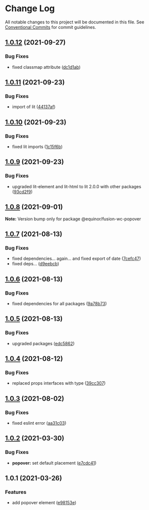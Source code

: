 # Change Log

All notable changes to this project will be documented in this file.
See [Conventional Commits](https://conventionalcommits.org) for commit guidelines.

## [1.0.12](https://github.com/equinor/fusion-web-components/compare/@equinor/fusion-wc-popover@1.0.11...@equinor/fusion-wc-popover@1.0.12) (2021-09-27)


### Bug Fixes

* fixed classmap attribute ([dc1d1ab](https://github.com/equinor/fusion-web-components/commit/dc1d1ab48eb6b3ecda64d9a18d453e194c19877a))





## [1.0.11](https://github.com/equinor/fusion-web-components/compare/@equinor/fusion-wc-popover@1.0.10...@equinor/fusion-wc-popover@1.0.11) (2021-09-23)


### Bug Fixes

* import of lit ([44137af](https://github.com/equinor/fusion-web-components/commit/44137afb8005ca17af94f14dabe4a427c31391df))





## [1.0.10](https://github.com/equinor/fusion-web-components/compare/@equinor/fusion-wc-popover@1.0.9...@equinor/fusion-wc-popover@1.0.10) (2021-09-23)


### Bug Fixes

* fixed lit imports ([1c15f6b](https://github.com/equinor/fusion-web-components/commit/1c15f6b865b9e43193942610f881ed1bc74a623c))





## [1.0.9](https://github.com/equinor/fusion-web-components/compare/@equinor/fusion-wc-popover@1.0.8...@equinor/fusion-wc-popover@1.0.9) (2021-09-23)


### Bug Fixes

* upgraded lit-element and lit-html to lit 2.0.0 with other packages ([93cd2f9](https://github.com/equinor/fusion-web-components/commit/93cd2f997d6045fd5ab69fe05ccee5acfa861ad7))





## [1.0.8](https://github.com/equinor/fusion-web-components/compare/@equinor/fusion-wc-popover@1.0.7...@equinor/fusion-wc-popover@1.0.8) (2021-09-01)

**Note:** Version bump only for package @equinor/fusion-wc-popover





## [1.0.7](https://github.com/equinor/fusion-web-components/compare/@equinor/fusion-wc-popover@1.0.6...@equinor/fusion-wc-popover@1.0.7) (2021-08-13)


### Bug Fixes

* fixed dependencies... again... and fixed export of date ([7cefc47](https://github.com/equinor/fusion-web-components/commit/7cefc47b307e67c3a79c41579e07ece70c2e0728))
* fixed deps... ([d9eebcb](https://github.com/equinor/fusion-web-components/commit/d9eebcb1d637e9c2bb64f465c9378f1fea17c973))





## [1.0.6](https://github.com/equinor/fusion-web-components/compare/@equinor/fusion-wc-popover@1.0.5...@equinor/fusion-wc-popover@1.0.6) (2021-08-13)


### Bug Fixes

* fixed dependencies for all packages ([9a78b73](https://github.com/equinor/fusion-web-components/commit/9a78b73068685cd4d096fdea1e8501464c18a51c))





## [1.0.5](https://github.com/equinor/fusion-web-components/compare/@equinor/fusion-wc-popover@1.0.4...@equinor/fusion-wc-popover@1.0.5) (2021-08-13)


### Bug Fixes

* upgraded packages ([edc5862](https://github.com/equinor/fusion-web-components/commit/edc58624c3921ef6c77020dd3a026f40ed1dd5f2))





## [1.0.4](https://github.com/equinor/fusion-web-components/compare/@equinor/fusion-wc-popover@1.0.3...@equinor/fusion-wc-popover@1.0.4) (2021-08-12)


### Bug Fixes

* replaced props interfaces with type ([39cc307](https://github.com/equinor/fusion-web-components/commit/39cc3078b3bb217587f5eb39020a312cb859bb96))





## [1.0.3](https://github.com/equinor/fusion-web-components/compare/@equinor/fusion-wc-popover@1.0.2...@equinor/fusion-wc-popover@1.0.3) (2021-08-02)


### Bug Fixes

* fixed eslint error ([aa31c03](https://github.com/equinor/fusion-web-components/commit/aa31c03d614c0216ca5711519786eed9358ad445))





## [1.0.2](https://github.com/equinor/fusion-web-components/compare/@equinor/fusion-wc-popover@1.0.1...@equinor/fusion-wc-popover@1.0.2) (2021-03-30)


### Bug Fixes

* **popover:** set default placement ([e7cdc41](https://github.com/equinor/fusion-web-components/commit/e7cdc41639ce4e1ae8f45cca7eb9013eb018e4f2))





## 1.0.1 (2021-03-26)


### Features

* add popover element ([e98153e](https://github.com/equinor/fusion-web-components/commit/e98153edd63a492353d60ab8ae314af18294b98a))

